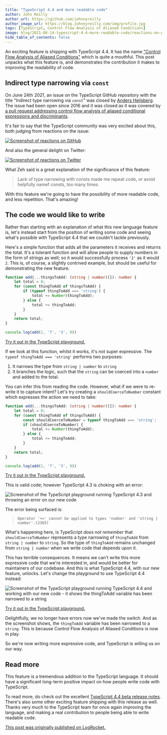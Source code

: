 ```yaml
---
title: "TypeScript 4.4 and more readable code"
author: John Reilly
author_url: https://github.com/johnnyreilly
author_image_url: https://blog.johnnyreilly.com/img/profile.jpg
tags: [TypeScript, Control Flow Analysis of Aliased Conditions]
image: blog/2021-08-14-typescript-4-4-more-readable-code/reactions-on-github.png
hide_table_of_contents: false
---
```

An exciting feature is shipping with TypeScript 4.4. It has the name ["Control Flow Analysis of Aliased Conditions"](https://devblogs.microsoft.com/typescript/announcing-typescript-4-4-beta/#cfa-aliased-conditions) which is quite a mouthful. This post unpacks what this feature is, and demonstrates the contribution it makes to improving the readability of code.

## Indirect type narrowing via `const`

On June 24th 2021, an issue on the TypeScript GitHub repository with the title "Indirect type narrowing via `const`" was closed by [Anders Hejlsberg](https://www.twitter.com/ahejlsberg). The issue had been open since 2016 and it was closed as it was covered by [a pull request addressing control flow analysis of aliased conditional expressions and discriminants](https://github.com/microsoft/TypeScript/pull/44730).

It's fair to say that the TypeScript community was very excited about this, both judging from reactions on the issue:

[![Screenshot of reactions on GitHub](../static/blog/2021-08-14-typescript-4-4-more-readable-code/reactions-on-github.png)](https://github.com/microsoft/TypeScript/issues/12184#issuecomment-867928408)

And also the general delight on Twitter:

[![Screenshot of reactions on Twitter](../static/blog/2021-08-14-typescript-4-4-more-readable-code/reactions-on-twitter.png)](https://www.twitter.com/johnny_reilly/status/1408162514504933378)

What Zeh said is a great explanation of the significance of this feature:

> Lack of type narrowing with consts made me repeat code, or avoid helpfully namef consts, too many times

With this feature we're going to have the possibility of more readable code, and less repetition. That's amazing!

## The code we would like to write

Rather than starting with an explanation of what this new language feature is, let's instead start from the position of writing some code and seeing what's possible with TypeScript 4.4 that we couldn't tackle previously.

Here's a simple function that adds all the parameters it receives and returns the total. It's a tolerant function and will allow people to supply numbers in the form of strings as well; so it would successfully process `'2'` as it would `2`. This is, of course, a slightly contrived example, but should be useful for demonstrating the new feature.

```ts
function add(...thingsToAdd: (string | number)[]): number {
    let total = 0;
    for (const thingToAdd of thingsToAdd) {
        if (typeof thingToAdd === 'string') {
            total += Number(thingToAdd);
        } else {
            total += thingToAdd;
        }
    }
    return total;
}

console.log(add(1, '7', '3', 9))
```

[Try it out in the TypeScript playground.](https://www.typescriptlang.org/play?ts=4.3.5#code/GYVwdgxgLglg9mABAQwCaoBQDodQBYxgDmAzgCpwCC6AXIhiVAE6FGIA+iYIAtgEYBTJgEoA2gF1hdbvyGIA3gChEKxABsBURFDhRkaxAF5EABgDcy1cDhN6EBI20FiFaqkRxgT1uSrphCpaqqjBeGFAAngAOAp7eLn7uhsmIAOSMLMSpAUrBeao6egYA1MYAcryCTOHORK7+FvkqAL6IAmokAoFNeYX6iKXxdYmNTc1BiOPBTJogTEh9ahbjivZgJHAaWGpwRBhomACMADRpAOypp6kAzJeIAJzCwkA)

If we look at this function, whilst it works, it's not super expressive. The `typeof thingToAdd === 'string'` performs two purposes:

1. It narrows the type from `string | number` to `string`
2. It branches the logic, such that the `string` can be coerced into a `number` and added to the total.

You can infer this from reading the code. However, what if we were to re-write it to capture intent? Let's try creating a `shouldCoerceToNumber` constant which expresses the action we need to take:

```ts
function add(...thingsToAdd: (string | number)[]): number {
    let total = 0;
    for (const thingToAdd of thingsToAdd) {
        const shouldCoerceToNumber = typeof thingToAdd === 'string';
        if (shouldCoerceToNumber) {
            total += Number(thingToAdd);
        } else {
            total += thingToAdd;
        }
    }
    return total;
}

console.log(add(1, '7', '3', 9))
```

[Try it out in the TypeScript playground.](https://www.typescriptlang.org/play?ts=4.3.5#code/GYVwdgxgLglg9mABAQwCaoBQDodQBYxgDmAzgCpwCC6AXIhiVAE6FGIA+iYIAtgEYBTJgEoA2gF1hdbvyGIA3gChEKxABsBURFDhRkaxAF5EABgDcy1cDhN6EBI20FiFaqkRxgT1uSrphCpaqqvZgjiR4cCBqqADCcEIQAhQAcryCtsZQAJ4ADgKe3i5+7oZliADkjCzEFRbBwTBeDJHRcQlMSanpQgFKDQPauvqIANTGabJMGPisrv71gwC+iAJqJAKBgw06egbjRUTzqIsDS0GI58FMmiBMSLv6FueKoSRwGlhqcEQYaJgARgANJUAOwVEEVADMEMQAE5hMIgA)

This is valid code; however TypeScript 4.3 is choking with an error:

![Screenshot of the TypeScript playground running TypeScript 4.3 and throwing an error on our new code](../static/blog/2021-08-14-typescript-4-4-more-readable-code/doesnt-work-in-typescript-4-3.png)

The error being surfaced is:

> `Operator '+=' cannot be applied to types 'number' and 'string | number'.(2365)`

What's happening here, is TypeScript *does not remember* that `shouldCoerceToNumber` represents a type narrowing of `thingToAdd` from `string | number` to `string`.  So the type of `thingToAdd` remains unchanged from `string | number` when we write code that depends upon it. 

This has terrible consequences.  It means we can't write this more expressive code that we're interested in, and would be better for maintainers of our codebase.  And this is what TypeScript 4.4, with our new feature, unlocks.  Let's change the playground to use TypeScript 4.4 instead:

![Screenshot of the TypeScript playground running TypeScript 4.4 and working with our new code - it shows the `thingToAdd` variable has been narrowed to a `string`](../static/blog/2021-08-14-typescript-4-4-more-readable-code/does-work-in-typescript-4-4.png)

[Try it out in the TypeScript playground.](https://www.typescriptlang.org/play?ts=4.4.0-beta#code/GYVwdgxgLglg9mABAQwCaoBQDodQBYxgDmAzgCpwCC6AXIhiVAE6FGIA+iYIAtgEYBTJgEoA2gF1hdbvyGIA3gChEKxABsBURFDhRkaxAF5EABgDcy1cDhN6EBI20FiFaqkRxgT1uSrphCpaqqvZgjiR4cCBqqADCcEIQAhQAcryCtsZQAJ4ADgKe3i5+7oZliADkjCzEFRbBwTBeDJHRcQlMSanpQgFKDQPauvqIANTGabJMGPisrv71gwC+iAJqJAKBgw06egbjRUTzqIsDS0GI58FMmiBMSLv6FueKoSRwGlhqcEQYaJgARgANJUAOwVEEVADMEMQAE5hMIgA)

Delightfully, we no longer have errors now we've made the switch. And as the screenshot shows, the `thingToAdd` variable has been narrowed to a `string`. This is because Control Flow Analysis of Aliased Conditions is now in play.

So we're now writing more expressive code, and TypeScript is willing us on our way.

## Read more

This feature is a tremendous addition to the TypeScript language.  It should have a significant long-term positive impact on how people write code with TypeScript.

To read more, do check out the excellent [TypeScript 4.4 beta release notes](https://devblogs.microsoft.com/typescript/announcing-typescript-4-4-beta/#cfa-aliased-conditions). There's also some other exciting feature shipping with this release as well. Thanks very much to the TypeScript team for once again improving the language, and making a real contribution to people being able to write readable code.

[This post was originally published on LogRocket.](https://blog.logrocket.com/typescript-4-4-and-more-readable-code/)
